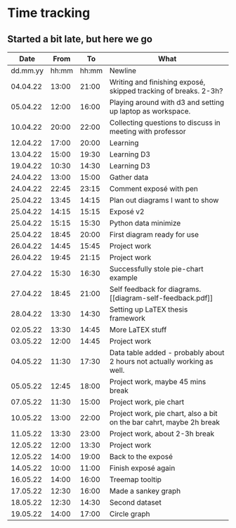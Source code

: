 # Time tracking
## Started a bit late, but here we go

|Date|From|To|What|
|---|---|---|---|
| dd.mm.yy | hh:mm | hh:mm | Newline |
| 04.04.22 | 13:00 | 21:00 | Writing and finishing exposé, skipped tracking of breaks. 2-3h? |
| 05.04.22 | 12:00 | 16:00 | Playing around with d3 and setting up laptop as workspace. |
| 10.04.22 | 20:00 | 22:00 | Collecting questions to discuss in meeting with professor |
| 12.04.22 | 17:00 | 20:00 | Learning |
| 13.04.22 | 15:00 | 19:30 | Learning D3 |
| 19.04.22 | 10:30 | 14:30 | Learning D3 |
| 24.04.22 | 13:00 | 15:00 | Gather data |
| 24.04.22 | 22:45 | 23:15 | Comment exposé with pen |
| 25.04.22 | 13:45 | 14:15 | Plan out diagrams I want to show |
| 25.04.22 | 14:15 | 15:15 | Exposé v2 |
| 25.04.22 | 15:15 | 15:30 | Python data minimize |
| 25.04.22 | 18:45 | 20:00 | First diagram ready for use |
| 26.04.22 | 14:45 | 15:45 | Project work |
| 26.04.22 | 19:45 | 21:15 | Project work |
| 27.04.22 | 15:30 | 16:30 | Successfully stole pie-chart example |
| 27.04.22 | 18:45 | 21:00 | Self feedback for diagrams. [[diagram-self-feedback.pdf]]|
| 28.04.22 | 13:30 | 14:30 | Setting up LaTEX thesis framework |
| 02.05.22 | 13:30 | 14:45 | More LaTEX stuff |
| 03.05.22 | 12:00 | 14:45 | Project work |
| 04.05.22 | 11:30 | 17:30 | Data table added - probably about 2 hours not actually working as well. |
| 05.05.22 | 12:45 | 18:00 | Project work, maybe 45 mins break |
| 07.05.22 | 11:30 | 15:00 | Project work, pie chart |
| 10.05.22 | 13:00 | 22:00 | Project work, pie chart, also a bit on the bar cahrt, maybe 2h break |
| 11.05.22 | 13:30 | 23:00 | Project work, about 2-3h break |
| 12.05.22 | 12:00 | 13:30 | Project work |
| 12.05.22 | 14:00 | 19:00 | Back to the exposé |
| 14.05.22 | 10:00 | 11:00 | Finish exposé again |
| 16.05.22 | 14:00 | 16:00 | Treemap tooltip |
| 17.05.22 | 12:30 | 16:00 | Made a sankey graph |
| 18.05.22 | 12:30 | 14:30 | Second dataset |
| 19.05.22 | 14:00 | 17:00 | Circle graph |
